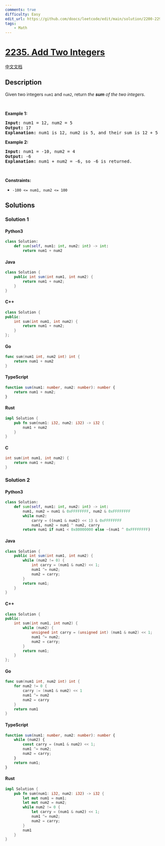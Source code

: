 ```yaml
---
comments: true
difficulty: Easy
edit_url: https://github.com/doocs/leetcode/edit/main/solution/2200-2299/2235.Add%20Two%20Integers/README_EN.md
tags:
    - Math
---
```


<!-- problem:start -->

# [2235. Add Two Integers](https://leetcode.com/problems/add-two-integers)

[中文文档](/solution/2200-2299/2235.Add%20Two%20Integers/README.md)

## Description

<!-- description:start -->

Given two integers <code>num1</code> and <code>num2</code>, return <em>the <strong>sum</strong> of the two integers</em>.

<p>&nbsp;</p>
<p><strong class="example">Example 1:</strong></p>

<pre>
<strong>Input:</strong> num1 = 12, num2 = 5
<strong>Output:</strong> 17
<strong>Explanation:</strong> num1 is 12, num2 is 5, and their sum is 12 + 5 = 17, so 17 is returned.
</pre>

<p><strong class="example">Example 2:</strong></p>

<pre>
<strong>Input:</strong> num1 = -10, num2 = 4
<strong>Output:</strong> -6
<strong>Explanation:</strong> num1 + num2 = -6, so -6 is returned.
</pre>

<p>&nbsp;</p>
<p><strong>Constraints:</strong></p>

<ul>
	<li><code>-100 &lt;= num1, num2 &lt;= 100</code></li>
</ul>

<!-- description:end -->

## Solutions

<!-- solution:start -->

### Solution 1

<!-- tabs:start -->

#### Python3

```python
class Solution:
    def sum(self, num1: int, num2: int) -> int:
        return num1 + num2
```

#### Java

```java
class Solution {
    public int sum(int num1, int num2) {
        return num1 + num2;
    }
}
```

#### C++

```cpp
class Solution {
public:
    int sum(int num1, int num2) {
        return num1 + num2;
    }
};
```

#### Go

```go
func sum(num1 int, num2 int) int {
	return num1 + num2
}
```

#### TypeScript

```ts
function sum(num1: number, num2: number): number {
    return num1 + num2;
}
```

#### Rust

```rust
impl Solution {
    pub fn sum(num1: i32, num2: i32) -> i32 {
        num1 + num2
    }
}
```

#### C

```c
int sum(int num1, int num2) {
    return num1 + num2;
}
```

<!-- tabs:end -->

<!-- solution:end -->

<!-- solution:start -->

### Solution 2

<!-- tabs:start -->

#### Python3

```python
class Solution:
    def sum(self, num1: int, num2: int) -> int:
        num1, num2 = num1 & 0xFFFFFFFF, num2 & 0xFFFFFFFF
        while num2:
            carry = ((num1 & num2) << 1) & 0xFFFFFFFF
            num1, num2 = num1 ^ num2, carry
        return num1 if num1 < 0x80000000 else ~(num1 ^ 0xFFFFFFFF)
```

#### Java

```java
class Solution {
    public int sum(int num1, int num2) {
        while (num2 != 0) {
            int carry = (num1 & num2) << 1;
            num1 ^= num2;
            num2 = carry;
        }
        return num1;
    }
}
```

#### C++

```cpp
class Solution {
public:
    int sum(int num1, int num2) {
        while (num2) {
            unsigned int carry = (unsigned int) (num1 & num2) << 1;
            num1 ^= num2;
            num2 = carry;
        }
        return num1;
    }
};
```

#### Go

```go
func sum(num1 int, num2 int) int {
	for num2 != 0 {
		carry := (num1 & num2) << 1
		num1 ^= num2
		num2 = carry
	}
	return num1
}
```

#### TypeScript

```ts
function sum(num1: number, num2: number): number {
    while (num2) {
        const carry = (num1 & num2) << 1;
        num1 ^= num2;
        num2 = carry;
    }
    return num1;
}
```

#### Rust

```rust
impl Solution {
    pub fn sum(num1: i32, num2: i32) -> i32 {
        let mut num1 = num1;
        let mut num2 = num2;
        while num2 != 0 {
            let carry = (num1 & num2) << 1;
            num1 ^= num2;
            num2 = carry;
        }
        num1
    }
}
```

<!-- tabs:end -->

<!-- solution:end -->

<!-- problem:end -->
